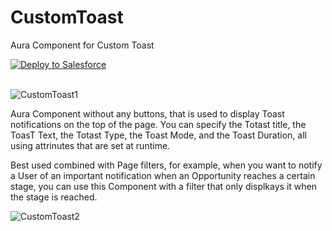 # CustomToast
Aura Component for Custom Toast

<a href="https://githubsfdeploy.herokuapp.com">
  <img alt="Deploy to Salesforce"
       src="https://raw.githubusercontent.com/afawcett/githubsfdeploy/master/deploy.png">
</a>
<br/>
<br/>

![CustomToast1](https://user-images.githubusercontent.com/26574291/58906788-b76edf80-86da-11e9-9ab2-8bf20ef1c81f.png)

Aura Component without any buttons, that is used to display Toast notifications on the top of the page. You can specify the Totast title, the ToasT Text, the Totast Type, the Toast Mode, and the Toast Duration, all using attrinutes that are set at runtime. 

Best used combined with Page filters, for example, when you want to notify a User of an important notification when an Opportunity reaches a certain stage, you can use this Component with a filter that only displkays it when the stage is reached. 

![CustomToast2](https://user-images.githubusercontent.com/26574291/58907154-817e2b00-86db-11e9-958d-6b59465a2261.png)
